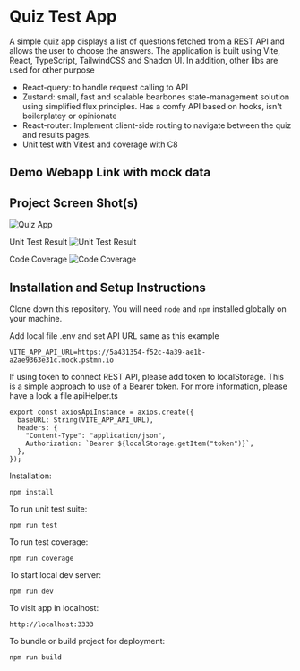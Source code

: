 # Quiz Test App

A simple quiz app displays a list of questions fetched from a REST API and allows the user to choose the answers. The application is built using Vite, React, TypeScript, TailwindCSS and Shadcn UI. In addition, other libs are used for other purpose

- React-query: to handle request calling to API
- Zustand: small, fast and scalable bearbones state-management solution using simplified flux principles. Has a comfy API based on hooks, isn't boilerplatey or opinionate
- React-router: Implement client-side routing to navigate between the quiz and results pages.
- Unit test with Vitest and coverage with C8

## Demo Webapp Link with mock data

## Project Screen Shot(s)

![Quiz App](https://i.imgur.com/8ZsyCle.png)

Unit Test Result
![Unit Test Result](https://i.imgur.com/g2OMhUR.png)

Code Coverage
![Code Coverage](https://i.imgur.com/mRUMH8e.png)

## Installation and Setup Instructions

Clone down this repository. You will need `node` and `npm` installed globally on your machine.

Add local file .env and set API URL same as this example

```
VITE_APP_API_URL=https://5a431354-f52c-4a39-ae1b-a2ae9363e31c.mock.pstmn.io
```

If using token to connect REST API, please add token to localStorage.
This is a simple approach to use of a Bearer token.
For more information, please have a look a file apiHelper.ts

```
export const axiosApiInstance = axios.create({
  baseURL: String(VITE_APP_API_URL),
  headers: {
    "Content-Type": "application/json",
    Authorization: `Bearer ${localStorage.getItem("token")}`,
  },
});
```

Installation:

`npm install`

To run unit test suite:

`npm run test`

To run test coverage:

`npm run coverage`

To start local dev server:

`npm run dev`

To visit app in localhost:

`http://localhost:3333`

To bundle or build project for deployment:

`npm run build`
